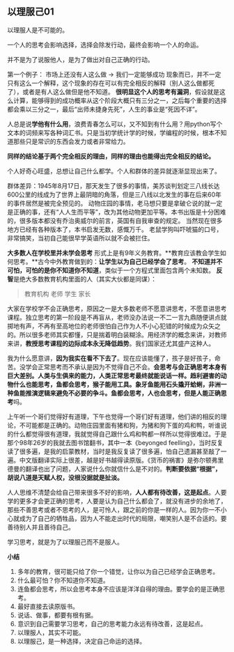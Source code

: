 ## 以理服己01

以理服人是不可能的。

一个人的思考会影响选择，选择会除发行动，最终会影响一个人的命运。

并不是为了说服他人，是为了做出对自己正确的行动。

第一个例子：
市场上还没有人这么做 -> 我们一定能够成功
现象而已，并不一定只有这么一个解释，这个现象的存在可以有完全相反的解释（别人这么做都死了），或者是有人这么做但是他不知道。
**很明显这个人的思考有漏洞**，假设就是这么计算，能够得到的成功概率从这个阶段大概只有三分之一，之后每个重要的选择都会乘以三分之一，最后“出师未捷身先死”，人生的事业是“死因不详”。

人总是说**学他有什么用**，浪费青春怎么可以，又不知到有什么用？用python写个文本的词频来写各种词汇书。只是当初学统计学的时候，学编程的时候，根本不知道那些只是常识的东西会发力或者非常给力。

**同样的结论基于两个完全相反的理由，同样的理由也能得出完全相反的结论。**

个人好奇心旺盛，总想让自己什么都学。个人和群体的差异就逐渐显现出来了。

群体差异：1945年8月17日，那天发生了很多的事情，美苏谈判划定三八线长达600公里的线成为了世界上最阴暗的角落，但是三八线以北发生的事在后来60年的事件居然是被完全预见的。
动物庄园的事情，老马想只要是拿破仑说的就一定是正确的事，还有“人人生而平等”，改为其他动物更加平等。本书出版是十分困难的，很多版本都没有乔治奥威尔的前言，英国有自我审查的规定。
当然现在很多地方已经有各种版本了，本书启发无数，感慨万千。
老鼠学狗叫吓唬猫的口号，非常搞笑，当初自己能很早学英语所以就不会被拦住。

**大多数人在学校里并未学会思考**
形式上是有9年义务教育。**教育应该教会学生如何思考。**古今中外教育做到的：**让学生以为自己已经学会了思考**。
**不知道并不可怕，可怕的是你不知道你不知道**，类似于一个方程式里面包含两个未知数。
**反智**是绝大多数教育机构里面的人（其实大伙都是同谋）：
>教育机构
>老师
>学生
>家长

大家在学校学不会正确思考，原因之一是大多数老师不愿意讲思考，不愿意讲思考课程。独立思考的第一阶段是不再盲从，老师没办法说一不二一言九鼎随便讲点就掷地有声，不再有至高地位的老师很怕自己作为人不小心犯错的时候成为众矢之的。所以很多老师其实都懂，只是揣着明白装糊涂。用经济学的概念来讲，对教师来讲，**教授思考课程的边际成本永无降低趋势**。我们国家还尤其盛产这种人。

我为什么愿意讲，**因为我实在看不下去了**。现在应该能懂了，孩子是好孩子，命苦。没学会正常思考而不承认是因为不觉得自己不会。**会思考与会正确思考本身有巨大差别。**人类与生俱来的能力，人类正常思考最终就能说话一样。趋利避害的动物什么也能思考，鱼都会思考，猴子能用工具。象牙鱼能用石头撬开蛤蜊，非洲一种鱼能推演逻辑来避免不必要的争斗。鱼都会思考，人也会思考，但是人能**正确思考**吗。

上午听一个哥们觉得好有道理，下午也觉得一个哥们好有道理，他们讲的相反的理论，不可能都是正确的。动物庄园里面有猪和狗，为猪和狗下蛋的鸡和鸭，听谁说的什么都觉得很有道理，我就觉得自己跟什么鸡和鸭都一样所以觉得很难过。于是那个98年26岁的我就去图书馆翻书，其中一本《beyonged feelling》，当时反复读了很多遍，是我的启蒙教材，当时是我反复读了很多遍，怕自己遗漏甚至敲了一遍。中文版翻译实际上很差，越是好书越得读原版。《货币的祸害》是弥尔顿弗里德曼的翻译也出了问题，人家说什么你就信什么是不对的。**判断要依据“根据”，胡说八道是天赋人权，没根没据就是扯淡。**

人人思维不清楚会给自己带来很多不好的影响，**人人都有待改善，这是起点**。人要学的更多才会更正确的思考，人要是认为自己什么都会了，就没有进步的余地了，那些不善思考或者不思考的人，是可怜人，跟之前的你是一样的人。因为你一不小心就成为了自己的牺牲品，因为人不能走出时代的局限，嘲笑别人是不合适的。要善待别人并且善待自己。

学习思考，就是为了以理服己而不是服人。

**小结**

1. 多年的教育，很可能只给了你一个错觉，让你以为自己已经学会正确思考。
2. 什么最可怕？你不知道你不知道。
3. 连鱼都会思考，所以会思考本身不应该是洋洋自得的理由。要学会的是正确思考。
4. 最好直接去读原版书。
5. 说话、做事，都要有根有据。
6. 意识到自己需要学习思考，自己的思考能力永远有待改善，这是起点。
7. 以理服人，其实不可能。
8. 以理服己，是一种选择，决定自己命运的选择。









































































